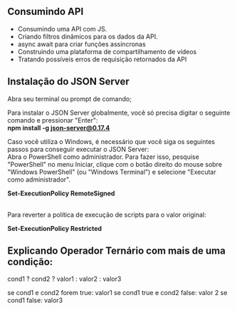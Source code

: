 ## Consumindo API
* Consumindo uma API com JS. 
* Criando filtros dinâmicos para os dados da API.
* async await para criar funções assíncronas
* Construindo uma plataforma de compartilhamento de vídeos
* Tratando possíveis erros de requisição retornados da API

## Instalação do JSON Server
<p>Abra seu terminal ou prompt de comando;

Para instalar o JSON Server globalmente, você só precisa digitar o seguinte comando e pressionar "Enter":<br>
<b>npm install -g json-server@0.17.4</b>
</p>
<p>Caso você utiliza o Windows, é necessário que você siga os seguintes passos para conseguir executar o JSON Server:
<br>
Abra o PowerShell como administrador. Para fazer isso, pesquise "PowerShell" no menu Iniciar, clique com o botão direito do mouse sobre "Windows PowerShell" (ou "Windows Terminal") e selecione "Executar como administrador".</p>
<b>Set-ExecutionPolicy RemoteSigned</b><br><br>
<p>Para reverter a política de execução de scripts para o valor original:</p>
<b>Set-ExecutionPolicy Restricted</b>


## Explicando Operador Ternário com mais de uma condição:

cond1 ? cond2 ? valor1 : valor2 : valor3

se cond1 e cond2 forem true: valor1
se cond1 true e cond2 false: valor 2
se cond1 false: valor3
